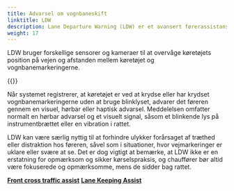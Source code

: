 ```yaml
---
title: Advarsel om vognbaneskift
linktitle: LDW
description: Lane Departure Warning (LDW) er et avansert førerassistansesystem (ADAS) som hjelper sjåfører å unngå utilsiktet å forlate kjørefeltet mens de kjører.
weight: 17
---
```

<!-- markdownlint-disable MD033 -->

LDW bruger forskellige sensorer og kameraer til at overvåge køretøjets position på vejen og afstanden mellem køretøjet og vognbanemarkeringerne.

{{<evkxdisplayaddarticle />}}

Når systemet registrerer, at køretøjet er ved at krydse eller har krydset vognbanemarkeringerne uden at bruge blinklyset, advarer det føreren gennem en visuel, hørbar eller haptisk advarsel. Meddelelsen omfatter normalt en hørbar advarsel og et visuelt signal, såsom et blinkende lys på instrumentbrættet eller en vibration i rattet.

LDW kan være særlig nyttig til at forhindre ulykker forårsaget af træthed eller distraktion hos føreren, såvel som i situationer, hvor vejmarkeringer er uklare eller svære at se. Det er dog vigtigt at bemærke, at LDW ikke er en erstatning for opmærksom og sikker kørselspraksis, og chauffører bør altid være fokuserede og opmærksomme, mens de sidder bag rattet.

<div class="mt-3 mb-3">
     <a href="../frontcrosstrafficassist/" class="text-decoration-none text-black"><strong><i class="bi-arrow-left"></i> Front cross traffic assist</strong ></a>
     <a href="../lanekeepingassist/" class="text-decoration-none text-black float-end"><strong>Lane Keeping Assist <i class="bi-arrow-right"></i></strong></a>
</div>